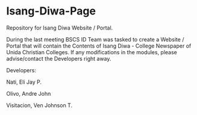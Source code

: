 # Isang-Diwa-Page

Repository for Isang Diwa Website / Portal.

During the last meeting BSCS ID Team was tasked to create a Website / Portal that will contain the Contents of Isang Diwa - College Newspaper of Unida Christian Colleges. If any modifications in the modules, please advise/contact the Developers right away. 

Developers: 

Nati, Eli Jay P.

Olivo, Andre John

Visitacion, Ven Johnson T.
